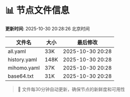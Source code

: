 # 📊 节点文件信息

**更新时间**: 2025-10-30 20:28:26 北京时间

| 文件名 | 大小 | 最后修改 |
|--------|------|----------|
| all.yaml | 33K | 2025-10-30 20:28 |
| history.yaml | 148K | 2025-10-30 20:28 |
| mihomo.yaml | 37K | 2025-10-30 20:28 |
| base64.txt | 31K | 2025-10-30 20:28 |

> 🔄 文件每30分钟自动更新，确保节点的新鲜度和可用性
